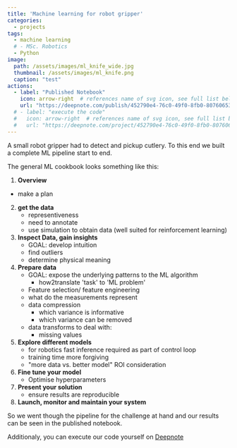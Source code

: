 ```yaml
---
title: 'Machine learning for robot gripper'
categories:
  - projects
tags:
  - machine learning
  # - MSc. Robotics
  - Python
image: 
  path: /assets/images/ml_knife_wide.jpg
  thumbnail: /assets/images/ml_knife.png
  caption: "test"
actions:
  - label: "Published Notebook"
    icon: arrow-right  # references name of svg icon, see full list below
    url: "https://deepnote.com/publish/452790e4-76c0-49f0-8fb0-80760653c8f0"
  # - label: "execute the code"
  #   icon: arrow-right  # references name of svg icon, see full list below
  #   url: "https://deepnote.com/project/452790e4-76c0-49f0-8fb0-80760653c8f0"
---
```


A small robot gripper had to detect and pickup cutlery. To this end we built a complete ML pipeline start to end.


The general ML cookbook looks something like this:

1. **Overview**
  - make a plan
2. **get the data**
	- representiveness
	- need to annotate
	- use simulation to obtain data (well suited for reinforcement learning)
3. **Inspect Data, gain insights**
	- GOAL: develop intuition
	- find outliers
	- determine physical meaning
4. **Prepare data**
	- GOAL: expose the underlying patterns to the ML algorithm
		- how2translate 'task' to 'ML problem'
	- Feature selection/ feature engineering
	- what do the measurements represent
	- data compression
		- which variance is informative
		- which variance can be removed
	- data transforms to deal with:
		- missing values
5. **Explore different models**
	- for robotics fast inference required as part of control loop
	- training time more forgiving
	- "more data vs. better model" ROI consideration
6. **Fine tune your model**
	- Optimise hyperparameters
7. **Present your solution**
	-  ensure results are reproducible
8. **Launch, monitor and maintain your system**

So we went though the pipeline for the challenge at hand and our results can be seen in the published notebook.


Additionaly, you can execute our code yourself on [Deepnote](https://deepnote.com/project/452790e4-76c0-49f0-8fb0-80760653c8f0)






<!-- Worked together on this project with Wesley who made a post about our success:

<iframe src="https://www.linkedin.com/embed/feed/update/urn:li:share:6737753292039872512" height="1100" width="740" frameborder="0" allowfullscreen="" title="Embedded post"></iframe> -->